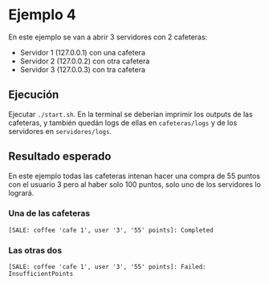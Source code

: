 # Ejemplo 4

En este ejemplo se van a abrir 3 servidores con 2 cafeteras:

- Servidor 1 (127.0.0.1) con una cafetera
- Servidor 2 (127.0.0.2) con otra cafetera
- Servidor 3 (127.0.0.3) con tra cafetera

## Ejecución

Ejecutar `./start.sh`. En la terminal se deberían imprimir los outputs de las cafeteras, y también quedán logs de ellas en `cafeteras/logs` y de los servidores en `servidores/logs`.

## Resultado esperado

En este ejemplo todas las cafeteras intenan hacer una compra de 55 puntos con el usuario 3 pero al haber solo 100 puntos, solo uno de los servidores lo logrará.

### Una de las cafeteras

```
[SALE: coffee 'cafe 1', user '3', '55' points]: Completed
```

### Las otras dos

```
[SALE: coffee 'cafe 1', user '3', '55' points]: Failed: InsufficientPoints
```
